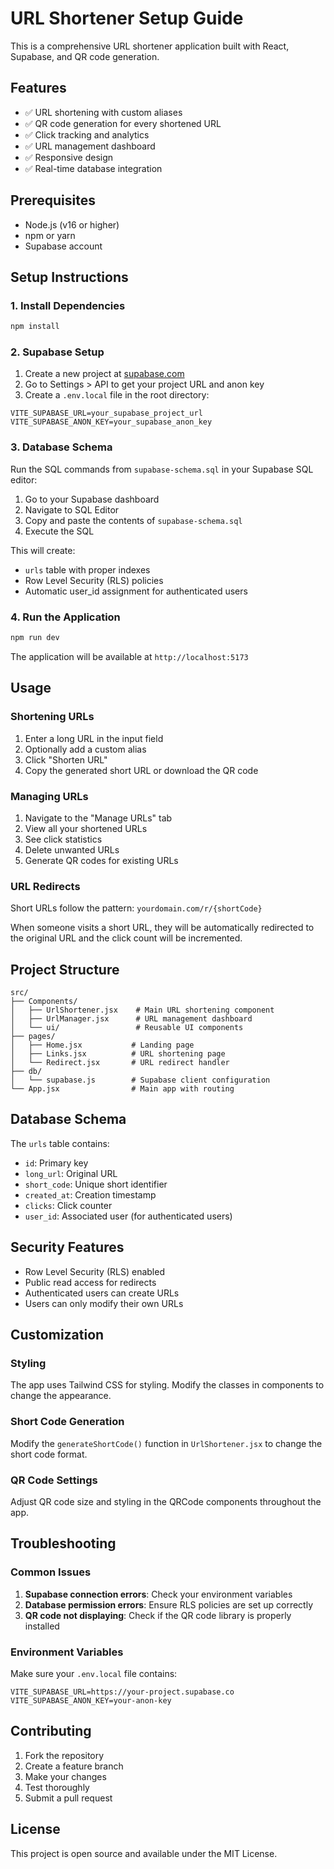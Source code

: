 # URL Shortener Setup Guide

This is a comprehensive URL shortener application built with React, Supabase, and QR code generation.

## Features

- ✅ URL shortening with custom aliases
- ✅ QR code generation for every shortened URL
- ✅ Click tracking and analytics
- ✅ URL management dashboard
- ✅ Responsive design
- ✅ Real-time database integration

## Prerequisites

- Node.js (v16 or higher)
- npm or yarn
- Supabase account

## Setup Instructions

### 1. Install Dependencies

```bash
npm install
```

### 2. Supabase Setup

1. Create a new project at [supabase.com](https://supabase.com)
2. Go to Settings > API to get your project URL and anon key
3. Create a `.env.local` file in the root directory:

```env
VITE_SUPABASE_URL=your_supabase_project_url
VITE_SUPABASE_ANON_KEY=your_supabase_anon_key
```

### 3. Database Schema

Run the SQL commands from `supabase-schema.sql` in your Supabase SQL editor:

1. Go to your Supabase dashboard
2. Navigate to SQL Editor
3. Copy and paste the contents of `supabase-schema.sql`
4. Execute the SQL

This will create:
- `urls` table with proper indexes
- Row Level Security (RLS) policies
- Automatic user_id assignment for authenticated users

### 4. Run the Application

```bash
npm run dev
```

The application will be available at `http://localhost:5173`

## Usage

### Shortening URLs

1. Enter a long URL in the input field
2. Optionally add a custom alias
3. Click "Shorten URL"
4. Copy the generated short URL or download the QR code

### Managing URLs

1. Navigate to the "Manage URLs" tab
2. View all your shortened URLs
3. See click statistics
4. Delete unwanted URLs
5. Generate QR codes for existing URLs

### URL Redirects

Short URLs follow the pattern: `yourdomain.com/r/{shortCode}`

When someone visits a short URL, they will be automatically redirected to the original URL and the click count will be incremented.

## Project Structure

```
src/
├── Components/
│   ├── UrlShortener.jsx    # Main URL shortening component
│   ├── UrlManager.jsx      # URL management dashboard
│   └── ui/                 # Reusable UI components
├── pages/
│   ├── Home.jsx           # Landing page
│   ├── Links.jsx          # URL shortening page
│   └── Redirect.jsx       # URL redirect handler
├── db/
│   └── supabase.js        # Supabase client configuration
└── App.jsx                # Main app with routing
```

## Database Schema

The `urls` table contains:
- `id`: Primary key
- `long_url`: Original URL
- `short_code`: Unique short identifier
- `created_at`: Creation timestamp
- `clicks`: Click counter
- `user_id`: Associated user (for authenticated users)

## Security Features

- Row Level Security (RLS) enabled
- Public read access for redirects
- Authenticated users can create URLs
- Users can only modify their own URLs

## Customization

### Styling
The app uses Tailwind CSS for styling. Modify the classes in components to change the appearance.

### Short Code Generation
Modify the `generateShortCode()` function in `UrlShortener.jsx` to change the short code format.

### QR Code Settings
Adjust QR code size and styling in the QRCode components throughout the app.

## Troubleshooting

### Common Issues

1. **Supabase connection errors**: Check your environment variables
2. **Database permission errors**: Ensure RLS policies are set up correctly
3. **QR code not displaying**: Check if the QR code library is properly installed

### Environment Variables

Make sure your `.env.local` file contains:
```env
VITE_SUPABASE_URL=https://your-project.supabase.co
VITE_SUPABASE_ANON_KEY=your-anon-key
```

## Contributing

1. Fork the repository
2. Create a feature branch
3. Make your changes
4. Test thoroughly
5. Submit a pull request

## License

This project is open source and available under the MIT License.
